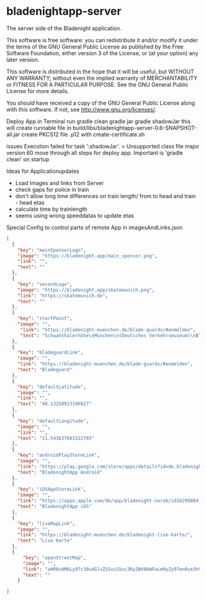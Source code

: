 bladenightapp-server
====================

The server side of the Bladenight application.


This software is free software: you can redistribute it and/or modify it under the terms of the GNU General Public License as published by
the Free Software Foundation, either version 3 of the License, or (at your option) any later version.

This software is distributed in the hope that it will be useful, but WITHOUT ANY WARRANTY; without even the implied warranty of
MERCHANTABILITY or FITNESS FOR A PARTICULAR PURPOSE.  See the GNU General Public License for more details.

You should have received a copy of the GNU General Public License along with this software.  If not, see <http://www.gnu.org/licenses/>.

Deploy App
    in Terminal run
        gradle clean
        gradle jar
        gradle shadowJar 
    this will create runnable file in build/libs/bladenightapp-server-0.6-SNAPSHOT-all.jar
    create PKCS12 file .p12 with create-certificate.sh

issues
    Execution failed for task ':shadowJar'. 
        > Unsupported class file major version 60
    move through all steps for deploy app. Important is 'gradle clean' on startup


Ideas for Applicationupdates
- Load Images and links from Server
- check gaps for police in train
- don't allow long time differences on train length/ from to head and train - head etas
- calculate time by trainlength
- seems using wrong speeddatas to update etas

Special Config to control parts of remote App in imagesAndLinks.json
```json
[
  {
    "key": "mainSponsorLogo",
    "image": "https://bladenight.app/main_sponsor.png",
    "link": "",
    "text": ""
  },
  {
    "key": "secondLogo",
    "image": "https://bladenight.app/skatemunich.png",
    "link": "https://skatemunich.de",
    "text": ""
  },
  {
    "key": "startPoint",
    "image": "",
     "link": "https://bladenight-muenchen.de/blade-guards/#anmelden",
     "text": "Schwanthalerhöhe\nMünchen\n(Deutsches Verkehrsmuseum)\nBladeguards gesucht"
  },
  {
    "key": "bladeguardLink",
    "image": "",
    "link": "https://bladenight-muenchen.de/blade-guards/#anmelden",
    "text": "Bladeguard"
  },
  {
    "key": "defaultLatitude",
    "image": "",
    "link": "",
    "text": "48.13250913196827"
  },
  {
    "key": "defaultLongitude",
    "image": "",
    "link": "",
    "text": "11.543837661522703"
  },
  {
    "key": "androidPlayStoreLink",
    "image": "",
    "link": "https://play.google.com/store/apps/details?id=de.bladenight.bladenight_app_flutter",
    "text": "BladenightApp Android"
  },
  {
    "key": "iOSAppStoreLink",
    "image": "",
    "link": "https://apps.apple.com/de/app/bladenight-vorab/id1629988473",
    "text": "BladenightApp iOS"
  },
  {
    "key": "liveMapLink",
    "image": "",
    "link": "https://bladenight-muenchen.de/bladenight-live-karte/",
    "text": "Live Karte"
  },
  {
      "key": "openStreetMap",
      "image": "",
      "link": "aHR0cHM6Ly97c30udGlsZS5vcGVuc3RyZWV0bWFwLm9yZy97en0ve3h9L3t5fS5wbmc= ", <-- base64encoded link to osm tileserver remove mark-->
      "text": ""
    }

]
```


